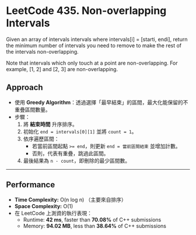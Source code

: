 # LeetCode 435. Non-overlapping Intervals
Given an array of intervals intervals where intervals[i] = [starti, endi],
return the minimum number of intervals you need to remove to make the rest of the intervals non-overlapping.<br>

Note that intervals which only touch at a point are non-overlapping. For example, [1, 2] and [2, 3] are non-overlapping.

## Approach
- 使用 **Greedy Algorithm**：透過選擇「最早結束」的區間，最大化能保留的不重疊區間數量。  
- 步驟：  
  1. 將 **結束時間** 升序排序。  
  2. 初始化 `end = intervals[0][1]` 並將 `count = 1`。  
  3. 依序遍歷區間：  
     - 若當前區間起點 `>= end`，則更新 `end = 當前區間結束` 並增加計數。  
     - 否則，代表有重疊，跳過此區間。  
  4. 最後結果為 `n - count`，即刪除的最少區間數。  

---

## Performance
- **Time Complexity:** O(n log n) （主要來自排序）  
- **Space Complexity:** O(1)  
- 在 LeetCode 上測資的執行表現：  
  - Runtime: **42 ms**, faster than **70.08%** of C++ submissions  
  - Memory: **94.02 MB**, less than **38.64%** of C++ submissions
